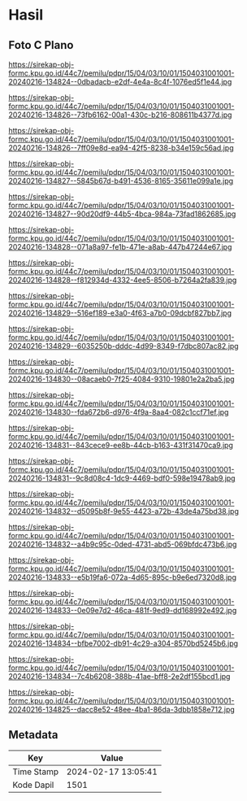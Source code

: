 # Hasil

## Foto C Plano

https://sirekap-obj-formc.kpu.go.id/44c7/pemilu/pdpr/15/04/03/10/01/1504031001001-20240216-134824--0dbadacb-e2df-4e4a-8c4f-1076ed5f1e44.jpg

https://sirekap-obj-formc.kpu.go.id/44c7/pemilu/pdpr/15/04/03/10/01/1504031001001-20240216-134826--73fb6162-00a1-430c-b216-808611b4377d.jpg

https://sirekap-obj-formc.kpu.go.id/44c7/pemilu/pdpr/15/04/03/10/01/1504031001001-20240216-134826--7ff09e8d-ea94-42f5-8238-b34e159c56ad.jpg

https://sirekap-obj-formc.kpu.go.id/44c7/pemilu/pdpr/15/04/03/10/01/1504031001001-20240216-134827--5845b67d-b491-4536-8165-35611e099a1e.jpg

https://sirekap-obj-formc.kpu.go.id/44c7/pemilu/pdpr/15/04/03/10/01/1504031001001-20240216-134827--90d20df9-44b5-4bca-984a-73fad1862685.jpg

https://sirekap-obj-formc.kpu.go.id/44c7/pemilu/pdpr/15/04/03/10/01/1504031001001-20240216-134828--071a8a97-fe1b-471e-a8ab-447b47244e67.jpg

https://sirekap-obj-formc.kpu.go.id/44c7/pemilu/pdpr/15/04/03/10/01/1504031001001-20240216-134828--f812934d-4332-4ee5-8506-b7264a2fa839.jpg

https://sirekap-obj-formc.kpu.go.id/44c7/pemilu/pdpr/15/04/03/10/01/1504031001001-20240216-134829--516ef189-e3a0-4f63-a7b0-09dcbf827bb7.jpg

https://sirekap-obj-formc.kpu.go.id/44c7/pemilu/pdpr/15/04/03/10/01/1504031001001-20240216-134829--6035250b-dddc-4d99-8349-f7dbc807ac82.jpg

https://sirekap-obj-formc.kpu.go.id/44c7/pemilu/pdpr/15/04/03/10/01/1504031001001-20240216-134830--08acaeb0-7f25-4084-9310-19801e2a2ba5.jpg

https://sirekap-obj-formc.kpu.go.id/44c7/pemilu/pdpr/15/04/03/10/01/1504031001001-20240216-134830--fda672b6-d976-4f9a-8aa4-082c1ccf71ef.jpg

https://sirekap-obj-formc.kpu.go.id/44c7/pemilu/pdpr/15/04/03/10/01/1504031001001-20240216-134831--843cece9-ee8b-44cb-b163-431f31470ca9.jpg

https://sirekap-obj-formc.kpu.go.id/44c7/pemilu/pdpr/15/04/03/10/01/1504031001001-20240216-134831--9c8d08c4-1dc9-4469-bdf0-598e19478ab9.jpg

https://sirekap-obj-formc.kpu.go.id/44c7/pemilu/pdpr/15/04/03/10/01/1504031001001-20240216-134832--d5095b8f-9e55-4423-a72b-43de4a75bd38.jpg

https://sirekap-obj-formc.kpu.go.id/44c7/pemilu/pdpr/15/04/03/10/01/1504031001001-20240216-134832--a4b9c95c-0ded-4731-abd5-069bfdc473b6.jpg

https://sirekap-obj-formc.kpu.go.id/44c7/pemilu/pdpr/15/04/03/10/01/1504031001001-20240216-134833--e5b19fa6-072a-4d65-895c-b9e6ed7320d8.jpg

https://sirekap-obj-formc.kpu.go.id/44c7/pemilu/pdpr/15/04/03/10/01/1504031001001-20240216-134833--0e09e7d2-46ca-481f-9ed9-dd168992e492.jpg

https://sirekap-obj-formc.kpu.go.id/44c7/pemilu/pdpr/15/04/03/10/01/1504031001001-20240216-134834--bfbe7002-db91-4c29-a304-8570bd5245b6.jpg

https://sirekap-obj-formc.kpu.go.id/44c7/pemilu/pdpr/15/04/03/10/01/1504031001001-20240216-134834--7c4b6208-388b-41ae-bff8-2e2df155bcd1.jpg

https://sirekap-obj-formc.kpu.go.id/44c7/pemilu/pdpr/15/04/03/10/01/1504031001001-20240216-134825--dacc8e52-48ee-4ba1-86da-3dbb1858e712.jpg


## Metadata

| Key        | Value               |
| ---------- | ------------------- |
| Time Stamp | 2024-02-17 13:05:41 |
| Kode Dapil | 1501                |




